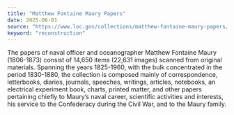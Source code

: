 ```yaml
---
title: "Matthew Fontaine Maury Papers"
date: 2025-06-01
source: "https://www.loc.gov/collections/matthew-fontaine-maury-papers/about-this-collection/"
keyword: "reconstruction"
---
```


The papers of naval officer and oceanographer Matthew Fontaine Maury (1806-1873) consist of 14,650 items (22,631 images) scanned from original materials. Spanning the years 1825-1960, with the bulk concentrated in the period 1830-1880, the collection is composed mainly of correspondence, letterbooks, diaries, journals, speeches, writings, articles, notebooks, an electrical experiment book, charts, printed matter, and other papers pertaining chiefly to Maury&rsquo;s naval career, scientific activities and interests, his service to the Confederacy during the Civil War, and to the Maury family.

